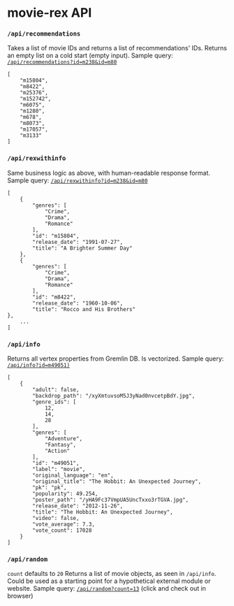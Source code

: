 # movie-rex API

### `/api/recommendations`
Takes a list of movie IDs and returns a list of recommendations' IDs.
Returns an empty list on a cold start (empty input).
Sample query: [`/api/recommendations?id=m238&id=m80`](https://movie-rex.azurewebsites.net/api/recommendations?id=m238&id=m80)
```
[
	"m15804",
	"m8422",
	"m25376",
	"m152742",
	"m6075",
	"m1280",
	"m678",
	"m8073",
	"m17057",
	"m3133"
]
```

### `/api/rexwithinfo`
Same business logic as above, with human-readable response format.
Sample query: [`/api/rexwithinfo?id=m238&id=m80`](https://movie-rex.azurewebsites.net/api/rexwithinfo?id=m238&id=m80)
```
[
	{
		"genres": [
			"Crime",
			"Drama",
			"Romance"
		],
		"id": "m15804",
		"release_date": "1991-07-27",
		"title": "A Brighter Summer Day"
	},
	{
		"genres": [
			"Crime",
			"Drama",
			"Romance"
		],
		"id": "m8422",
		"release_date": "1960-10-06",
		"title": "Rocco and His Brothers"
},
	...
]
```

### `/api/info`
Returns all vertex properties from Gremlin DB. Is vectorized.
Sample query: [`/api/info?id=m49051)`](https://movie-rex.azurewebsites.net/api/info?id=m49051)
```
[
	{
		"adult": false,
		"backdrop_path": "/xyXmtuvsoM5J3yNad0nvcetpBdY.jpg",
		"genre_ids": [
			12,
			14,
			28
		],
		"genres": [
			"Adventure",
			"Fantasy",
			"Action"
		],
		"id": "m49051",
		"label": "movie",
		"original_language": "en",
		"original_title": "The Hobbit: An Unexpected Journey",
		"pk": "pk",
		"popularity": 49.254,
		"poster_path": "/yHA9Fc37VmpUA5UncTxxo3rTGVA.jpg",
		"release_date": "2012-11-26",
		"title": "The Hobbit: An Unexpected Journey",
		"video": false,
		"vote_average": 7.3,
		"vote_count": 17028
	}
]
```

### `/api/random`
`count` defaults to `20`
Returns a list of movie objects, as seen in `/api/info`. Could be used as a starting point for a hypothetical external module or website.
Sample query: [`/api/random?count=13`](https://movie-rex.azurewebsites.net/api/random?count=13) (click and check out in browser)

